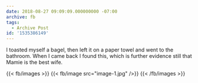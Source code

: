 ```yaml
---
date: 2018-08-27 09:09:09.000000000 -07:00
archive: fb
tags: 
  - Archive Post
id: '1535386149'
---
```


I toasted myself a bagel, then left it on a paper towel and went to the bathroom. When I came back I found this, which is further evidence still that Mamie is the best wife.

{{< fb/images >}}
{{< fb/image src="image-1.jpg" />}}
{{< /fb/images >}}
